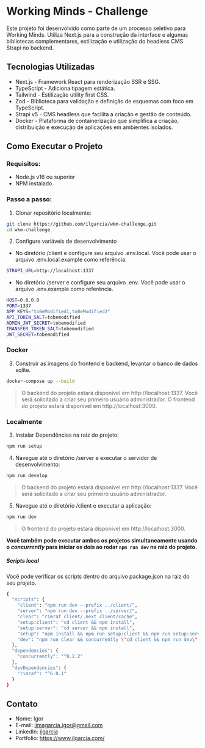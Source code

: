 # Working Minds - Challenge

Este projeto foi desenvolvido como parte de um processo seletivo para Working Minds. Utiliza Next.js para a construção da interface e algumas bibliotecas complementares, estilização e utilização do headless CMS Strapi no backend.

## Tecnologias Utilizadas

- Next.js - Framework React para renderização SSR e SSG.
- TypeScript - Adiciona tipagem estática.
- Tailwind - Estilização utility first CSS.
- Zod - Biblioteca para validação e definição de esquemas com foco em TypeScript.
- Strapi v5 - CMS headless que facilita a criação e gestão de conteúdo.
- Docker - Plataforma de containerização que simplifica a criação, distribuição e execução de aplicações em ambientes isolados.

## Como Executar o Projeto

### Requisitos:

- Node.js v16 ou superior
- NPM instalado

### Passo a passo:

1. Clonar repositório localmente:

```bash
git clone https://github.com/ilgarcia/wkm-challenge.git
cd wkm-challenge
```

2. Configure variáveis de desenvolvimento

* No diretório /client e configure seu arquivo .env.local. Você pode usar o arquivo .env.local.example como referência.

```bash
STRAPI_URL=http://localhost:1337
```

* No diretório /server e configure seu arquivo .env. Você pode usar o arquivo .env.example como referência.

```bash
HOST=0.0.0.0
PORT=1337
APP_KEYS="toBeModified1,toBeModified2"
API_TOKEN_SALT=tobemodified
ADMIN_JWT_SECRET=tobemodified
TRANSFER_TOKEN_SALT=tobemodified
JWT_SECRET=tobemodified
```

### Docker

3. Construir as imagens do frontend e backend, levantar o banco de dados sqlite.

```bash
docker-compose up --build
```

> O backend do projeto estará disponível em http://localhost:1337.
> Você será solicitado a criar seu primeiro usuário administrador.
> O frontend do projeto estará disponível em http://localhost:3000.

### Localmente

3. Instalar Dependências na raiz do projeto:

```bash
npm run setup
```

4. Navegue até o diretório /server e executar o servidor de desenvolvimento:

```bash
npm run develop
```

> O backend do projeto estará disponível em http://localhost:1337.
> Você será solicitado a criar seu primeiro usuário administrador.

5. Navegue até o diretório /client e executar a aplicação:

```bash
npm run dev
```
> O frontend do projeto estará disponível em http://localhost:3000.

**Você também pode executar ambos os projetos simultaneamente usando o *concurrently* para iniciar os dois ao rodar `npm run dev` na raiz do projeto.**

##### Scripts local

Você pode verificar os scripts dentro do arquivo package.json na raiz do seu projeto.

```bash
{
  "scripts": {
    "client": "npm run dev --prefix ../client/",
    "server": "npm run dev --prefix ../server/",
    "clear": "rimraf client/.next client/cache",
    "setup:client": "cd client && npm install",
    "setup:server": "cd server && npm install",
    "setup": "npm install && npm run setup:client && npm run setup:server",
    "dev": "npm run clear && concurrently \"cd client && npm run dev\" \"cd server && npm run develop\""
  },
  "dependencies": {
    "concurrently": "^8.2.2"
  },
  "devDependencies": {
    "rimraf": "^6.0.1"
  }
}
```

## Contato

- Nome: Igor
- E-mail: limagarcia.igor@gmail.com
- LinkedIn: [ilgarcia](https://www.linkedin.com/in/ilgarcia/)
- Portfolio: https://www.ilgarcia.com/
